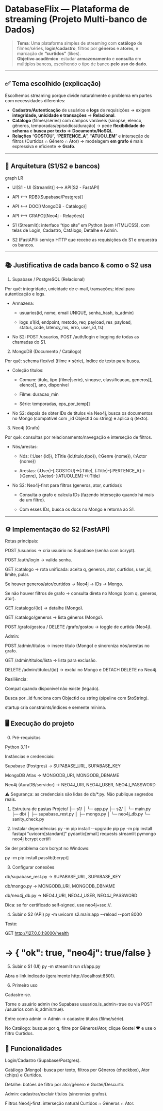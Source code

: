 # DatabaseFlix — Plataforma de streaming (Projeto Multi-banco de Dados)

> **Tema**: Uma plataforma simples de streaming com **catálogo** de filmes/séries, **login/cadastro**, filtros por **gêneros** e **atores**, e marcação de **“curtidos”** (likes).  
> **Objetivo acadêmico**: estudar **armazenamento** e **consulta** em múltiplos bancos, escolhendo o tipo de banco **pelo uso do dado**.

---

## ✅ Tema escolhido (explicação)

Escolhemos streaming porque divide naturalmente o problema em partes com necessidades diferentes:

- **Cadastro/Autenticação** de usuários e **logs** de requisições → exigem **integridade, unicidade e transações** ⇒ **Relacional**.  
- **Catálogo** (filmes/séries) com campos variáveis (sinopse, elenco, gêneros, temporadas/episódios/duração) → pede **flexibilidade de schema** e **busca por texto** ⇒ **Documento/NoSQL**.  
- **Relações** “**GOSTOU**”, “**PERTENCE_A**”, “**ATUOU_EM**” e interseção de filtros (Curtidos ∩ Gênero ∩ Ator) → modelagem **em grafo** é mais expressiva e eficiente ⇒ **Grafo**.

---

## 🧱 Arquitetura (S1/S2 e bancos)

graph LR
- UI[S1 - UI (Streamlit)] <--> API[S2 - FastAPI]
  
- API <--> RDB[(Supabase/Postgres)]
  
- API <--> DOC[(MongoDB - Catálogo)]
  
- API <--> GRAFO[(Neo4j - Relações)]

- S1 (Streamlit): interface “tipo site” em Python (sem HTML/CSS), com telas de Login, Cadastro, Catálogo, Detalhe e Admin.

- S2 (FastAPI): serviço HTTP que recebe as requisições do S1 e orquestra os bancos.
---
## 📚 Justificativa de cada banco & como o S2 usa
1) Supabase / PostgreSQL (Relacional)

Por quê: integridade, unicidade de e-mail, transações; ideal para autenticação e logs.

- Armazena:

  - usuarios(id, nome, email UNIQUE, senha_hash, is_admin)

  - logs_s1(id, endpoint, metodo, req_payload, res_payload, status_code, latency_ms, erro, user_id, ts)

- No S2: POST /usuarios, POST /auth/login e logging de todas as chamadas do S1.

2) MongoDB (Documento / Catálogo)

Por quê: schema flexível (filme ≠ série), índice de texto para busca.

- Coleção titulos:

  - Comum: titulo, tipo (filme|serie), sinopse, classificacao, generos[], elenco[], ano, disponivel

  - Filme: duracao_min

  - Série: temporadas, eps_por_temp[]

- No S2: depois de obter IDs de títulos via Neo4j, busca os documentos no Mongo (compatível com _id ObjectId ou string) e aplica q (texto).

3) Neo4j (Grafo)

Por quê: consultas por relacionamento/navegação e interseção de filtros.

- Nós/arestas:

  - Nós: (:User {id}), (:Title {id,titulo,tipo}), (:Genre {nome}), (:Actor {nome})

  - Arestas: (:User)-[:GOSTOU]->(:Title), (:Title)-[:PERTENCE_A]->(:Genre), (:Actor)-[:ATUOU_EM]->(:Title)

- No S2: Neo4j-first para filtros (generos, ator, curtidos):

  - Consulta o grafo e calcula IDs (fazendo interseção quando há mais de um filtro).

  - Com esses IDs, busca os docs no Mongo e retorna ao S1.
---
## ⚙️ Implementação do S2 (FastAPI)

Rotas principais:

POST /usuarios → cria usuário no Supabase (senha com bcrypt).

POST /auth/login → valida senha.

GET /catalogo → rota unificada: aceita q, generos, ator, curtidos, user_id, limite, pular.

Se houver generos/ator/curtidos → Neo4j → IDs → Mongo.

Se não houver filtros de grafo → consulta direta no Mongo (com q, generos, ator).

GET /catalogo/{id} → detalhe (Mongo).

GET /catalogo/generos → lista gêneros (Mongo).

POST /grafo/gostou / DELETE /grafo/gostou → toggle de curtida (Neo4j).

Admin:

POST /admin/titulos → insere título (Mongo) e sincroniza nós/arestas no grafo.

GET /admin/titulos/lista → lista para exclusão.

DELETE /admin/titulos/{id} → exclui no Mongo e DETACH DELETE no Neo4j.

Resiliência:

Compat quando disponivel não existe (legado).

Busca por _id funciona com ObjectId ou string (pipeline com $toString).

startup cria constraints/índices e semente mínima.

## 🖥️ Execução do projeto
0) Pré-requisitos

Python 3.11+

Instâncias e credenciais:

Supabase (Postgres) → SUPABASE_URL, SUPABASE_KEY

MongoDB Atlas → MONGODB_URI, MONGODB_DBNAME

Neo4j (AuraDB/servidor) → NEO4J_URI, NEO4J_USER, NEO4J_PASSWORD

⚠️ Segurança: as credenciais são lidas de db/*.py. Não publique segredos reais.

1) Estrutura de pastas
Projeto/
├─ s1/
│  └─ app.py
├─ s2/
│  └─ main.py
├─ db/
│  ├─ supabase_rest.py
│  ├─ mongo.py
│  └─ neo4j_db.py
└─ sanity_check.py

2) Instalar dependências
py -m pip install --upgrade pip
py -m pip install fastapi "uvicorn[standard]" pydantic[email] requests streamlit pymongo neo4j bcrypt certifi


Se der problema com bcrypt no Windows:

py -m pip install passlib[bcrypt]

3) Configurar conexões

db/supabase_rest.py → SUPABASE_URL, SUPABASE_KEY

db/mongo.py → MONGODB_URI, MONGODB_DBNAME

db/neo4j_db.py → NEO4J_URI, NEO4J_USER, NEO4J_PASSWORD

Dica: se for certificado self-signed, use neo4j+ssc://.

4) Subir o S2 (API)
py -m uvicorn s2.main:app --reload --port 8000


Teste:

GET http://127.0.0.1:8000/health
# → { "ok": true, "neo4j": true/false }

5) Subir o S1 (UI)
py -m streamlit run s1/app.py


Abra o link indicado (geralmente http://localhost:8501).

6) Primeiro uso

Cadastre-se.

Torne o usuário admin (no Supabase usuarios.is_admin=true ou via POST /usuarios com is_admin:true).

Entre como admin → Admin → cadastre títulos (filme/série).

No Catálogo: busque por q, filtre por Gêneros/Ator, clique Gostei ❤️ e use o filtro Curtidos.

## 🧭 Funcionalidades

Login/Cadastro (Supabase/Postgres).

Catálogo (Mongo): busca por texto, filtros por Gêneros (checkbox), Ator (chips) e Curtidos.

Detalhe: botões de filtro por ator/gênero e Gostei/Descurtir.

Admin: cadastrar/excluir títulos (sincroniza grafos).

Filtros Neo4j-first: interseção natural Curtidos ∩ Gêneros ∩ Ator.
